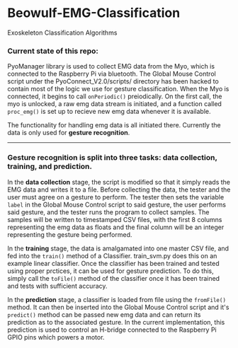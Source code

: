 # Beowulf-EMG-Classification
Exoskeleton Classification Algorithms

### Current state of this repo:

PyoManager library is used to collect EMG data from the Myo, which is connected to the Raspberry Pi via bluetooth.
The Global Mouse Control script under the PyoConnect_V2.0/scripts/ directory has been hacked to contain most of the logic we use for gesture classification. When the Myo is connected, it begins to call `onPeriodic()` preiodically. On the first call, the myo is unlocked, a raw emg data stream is initiated, and a function called `proc_emg()` is set up to recieve new emg data whenever it is available.

The functionality for handling emg data is all initiated there. Currently the data is only used for __gesture recognition__.
***
### Gesture recognition is split into three tasks: data collection, training, and prediction.

In the __data collection__ stage, the script is modified so that it simply reads the EMG data and writes it to a file. Before collecting the data, the tester and the user must agree on a gesture to perform. The tester then sets the variable `label` in the Global Mouse Control script to said gesture, the user performs said gesture, and the tester runs the program to collect samples.
The samples will be written to timestamped CSV files, with the first 8 columns representing the emg data as floats and the final column will be an integer representing the gesture being performed.

In the __training__ stage, the data is amalgamated into one master CSV file, and fed into the `train()` method of a Classifier. train_svm.py does this on an example linear classifier.
Once the classifier has been trained and tested using proper prctices, it can be used for gesture prediction. To do this, simply call the `toFile()` method of the classifier once it has been trained and tests with sufficient accuracy.

In the __prediction__ stage, a classifier is loaded from file using the `fromFile()` method. It can then be inserted into the Global Mouse Control script and it's `predict()` method can be passed new emg data and can return its prediction as to the associated gesture.
In the current implementation, this prediction is used to control an H-bridge connected to the Raspberry Pi GPIO pins which powers a motor.
